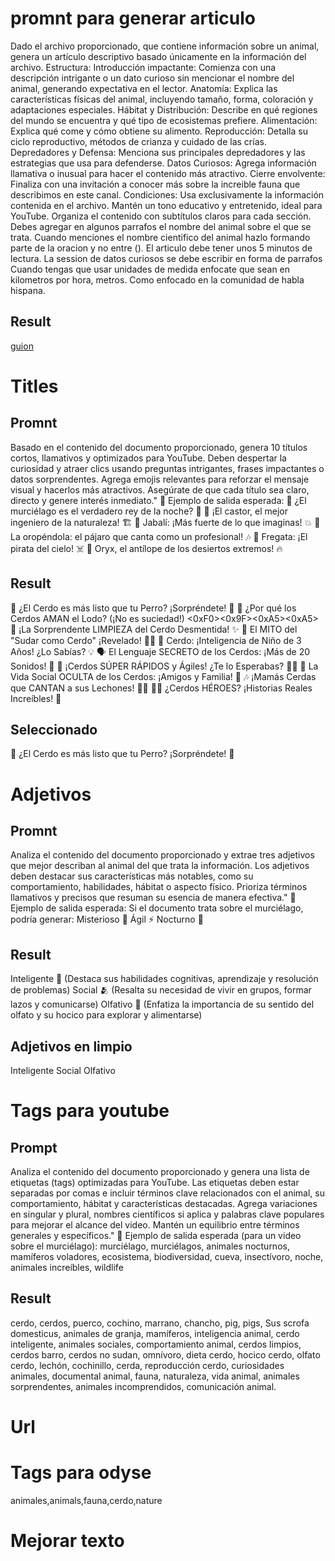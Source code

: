 # promnt para generar articulo
Dado el archivo proporcionado, que contiene información sobre un animal, genera un artículo descriptivo basado únicamente en la información del archivo.
Estructura:
Introducción impactante: Comienza con una descripción intrigante o un dato curioso sin mencionar el nombre del animal, generando expectativa en el lector.
Anatomía: Explica las características físicas del animal, incluyendo tamaño, forma, coloración y adaptaciones especiales.
Hábitat y Distribución: Describe en qué regiones del mundo se encuentra y qué tipo de ecosistemas prefiere.
Alimentación: Explica qué come y cómo obtiene su alimento.
Reproducción: Detalla su ciclo reproductivo, métodos de crianza y cuidado de las crías.
Depredadores y Defensa: Menciona sus principales depredadores y las estrategias que usa para defenderse.
Datos Curiosos: Agrega información llamativa o inusual para hacer el contenido más atractivo.
Cierre envolvente: Finaliza con una invitación a conocer más sobre la increible fauna que describimos en este canal.
Condiciones:
Usa exclusivamente la información contenida en el archivo.
Mantén un tono educativo y entretenido, ideal para YouTube.
Organiza el contenido con subtítulos claros para cada sección.
Debes agregar en algunos parrafos el nombre del animal sobre el que se trata.
Cuando menciones el nombre cientifico del animal hazlo formando parte de la oracion y no entre ().
El articulo debe tener unos 5 minutos de lectura.
La session de datos curiosos se debe escribir en forma de parrafos
Cuando tengas que usar unidades de medida enfocate que sean en kilometros por hora, metros. Como enfocado en la comunidad de habla hispana.
## Result
[guion](guion.md)

# Titles
## Promnt
Basado en el contenido del documento proporcionado, genera 10 títulos cortos, llamativos y optimizados para YouTube. Deben despertar la curiosidad y atraer clics usando preguntas intrigantes, frases impactantes o datos sorprendentes. Agrega emojis relevantes para reforzar el mensaje visual y hacerlos más atractivos. Asegúrate de que cada título sea claro, directo y genere interés inmediato."
📌 Ejemplo de salida esperada:
🦇 ¿El murciélago es el verdadero rey de la noche? 🌙
🦫 ¡El castor, el mejor ingeniero de la naturaleza! 🏗️
🐗 Jabalí: ¡Más fuerte de lo que imaginas! 💥
🦜 La oropéndola: el pájaro que canta como un profesional! 🎶
🦅 Fregata: ¡El pirata del cielo! ☠️
🦌 Oryx, el antílope de los desiertos extremos! 🔥
## Result
🐷 ¿El Cerdo es más listo que tu Perro? ¡Sorpréndete! 🤯
🤔 ¿Por qué los Cerdos AMAN el Lodo? (¡No es suciedad!) <0xF0><0x9F><0xA5><0xA5>
🧼 ¡La Sorprendente LIMPIEZA del Cerdo Desmentida! ✨
🥵 El MITO del "Sudar como Cerdo" ¡Revelado! 🚫💧
🧠 Cerdo: ¡Inteligencia de Niño de 3 Años! ¿Lo Sabías? 💡
🗣️ El Lenguaje SECRETO de los Cerdos: ¡Más de 20 Sonidos! 🐽
💨 ¡Cerdos SÚPER RÁPIDOS y Ágiles! ¿Te lo Esperabas? 🏃‍♂️
💖 La Vida Social OCULTA de los Cerdos: ¡Amigos y Familia! 🥰
🎶 ¡Mamás Cerdas que CANTAN a sus Lechones! 🎵💕
🦸‍♂️ ¿Cerdos HÉROES? ¡Historias Reales Increíbles! 💪 
## Seleccionado
🐷 ¿El Cerdo es más listo que tu Perro? ¡Sorpréndete! 🤯

# Adjetivos
## Promnt
Analiza el contenido del documento proporcionado y extrae tres adjetivos que mejor describan al animal del que trata la información. Los adjetivos deben destacar sus características más notables, como su comportamiento, habilidades, hábitat o aspecto físico. Prioriza términos llamativos y precisos que resuman su esencia de manera efectiva."
📌 Ejemplo de salida esperada:
Si el documento trata sobre el murciélago, podría generar:
Misterioso 🦇
Ágil ⚡
Nocturno 🌙
## Result
Inteligente 🧠 (Destaca sus habilidades cognitivas, aprendizaje y resolución de problemas)
Social 🫂 (Resalta su necesidad de vivir en grupos, formar lazos y comunicarse)
Olfativo 🐽 (Enfatiza la importancia de su sentido del olfato y su hocico para explorar y alimentarse)
## Adjetivos en limpio
Inteligente
Social
Olfativo

# Tags para youtube
## Prompt
Analiza el contenido del documento proporcionado y genera una lista de etiquetas (tags) optimizadas para YouTube. Las etiquetas deben estar separadas por comas e incluir términos clave relacionados con el animal, su comportamiento, hábitat y características destacadas. Agrega variaciones en singular y plural, nombres científicos si aplica y palabras clave populares para mejorar el alcance del video. Mantén un equilibrio entre términos generales y específicos."
📌 Ejemplo de salida esperada (para un video sobre el murciélago):
murciélago, murciélagos, animales nocturnos, mamíferos voladores, ecosistema, biodiversidad, cueva, insectívoro, noche, animales increíbles, wildlife
## Result
cerdo, cerdos, puerco, cochino, marrano, chancho, pig, pigs, Sus scrofa domesticus, animales de granja, mamíferos, inteligencia animal, cerdo inteligente, animales sociales, comportamiento animal, cerdos limpios, cerdos barro, cerdos no sudan, omnívoro, dieta cerdo, hocico cerdo, olfato cerdo, lechón, cochinillo, cerda, reproducción cerdo, curiosidades animales, documental animal, fauna, naturaleza, vida animal, animales sorprendentes, animales incomprendidos, comunicación animal.

# Url

# Tags para odyse
animales,animals,fauna,cerdo,nature

# Mejorar texto
